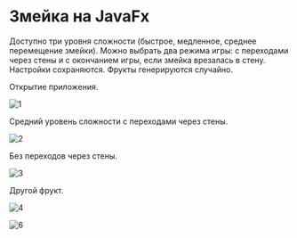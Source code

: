 # Змейка на JavaFx
Доступно три уровня сложности (быстрое, медленное, среднее перемещение змейки). Можно выбрать два режима игры: с переходами через стены и с окончанием игры, если змейка врезалась в стену. Настройки сохраняются. Фрукты генерируются случайно.

Открытие приложения.

![1](https://user-images.githubusercontent.com/72038900/214673774-7f782ab9-ae33-449f-8b54-56081f690022.PNG)

Средний уровень сложности с переходами через стены.

![2](https://user-images.githubusercontent.com/72038900/214674660-a3e4e94d-d196-44cc-8780-f1b0f8b450e6.jpg)

Без переходов через стены.

![3](https://user-images.githubusercontent.com/72038900/214674670-7ec7d131-f888-4675-8bb7-1f4fd7c2fb82.jpg)

Другой фрукт.

![4](https://user-images.githubusercontent.com/72038900/214674673-f8659358-d519-4d49-beb5-96dd8dd77e76.jpg)

![6](https://user-images.githubusercontent.com/72038900/215423456-77b710cf-7c4c-4ced-8649-6c3974d4cd7e.jpg)
